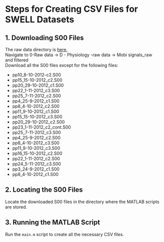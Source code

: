 # Steps for Creating CSV Files for SWELL Datasets

## 1. Downloading S00 Files
 The raw data directory is [here](https://ssh.datastations.nl/dataset.xhtml?persistentId=doi:10.17026/dans-x55-69zp), </br>
 Navigate to 0-Raw data -> D - Physiology -raw data -> Mobi signals_raw and filtered </br>
 Download all the S00 files except for the following files:
- pp10_8-10-2012-c2.S00
- pp15_15-10-2012_c2.S00
- pp20_29-10-2012_c1.S00
- pp22_1-11-2012_c3.S00
- pp25_7-11-2012_c2.S00
- pp4_25-9-2012_c1.S00
- pp8_4-10-2012_c2.S00
- pp11_9-10-2012_c1.S00
- pp15_15-10-2012_c3.S00
- pp20_29-10-2012_c2.S00
- pp23_1-11-2012_c2_cont.S00
- pp25_7-11-2012_c3.S00
- pp4_25-9-2012_c2.S00
- pp8_4-10-2012_c3.S00
- pp11_9-10-2012_c3.S00
- pp16_15-10-2012_c2.S00
- pp22_1-11-2012_c2.S00
- pp24_5-11-2012_c3.S00
- pp3_24-9-2012_c1.S00
- pp8_4-10-2012_c1.S00

## 2. Locating the S00 Files
Locate the downloaded S00 files in the directory where the MATLAB scripts are stored.

## 3. Running the MATLAB Script
Run the `main.m` script to create all the necessary CSV files.

